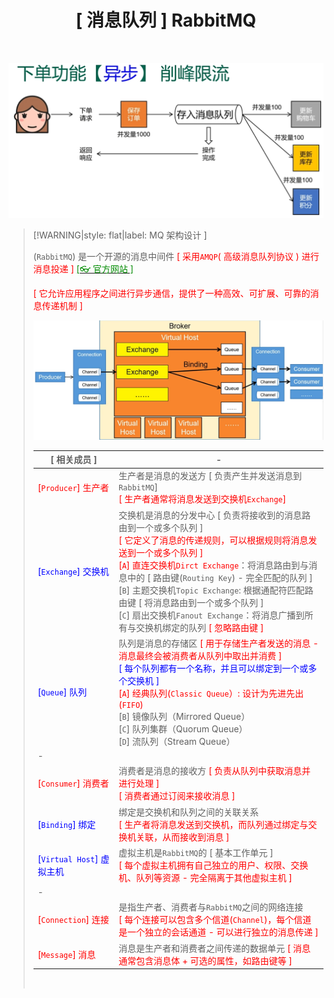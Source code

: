 <h1 align="center">[ 消息队列 ] RabbitMQ</h1>
<p align="center">
</p><br/>


![image-20250922220127550](wwwroot\docImages\image-20250922220127550.png ':size=700')

>[!WARNING|style: flat|label: MQ 架构设计 ]
>
>(`RabbitMQ`) 是一个开源的消息中间件 <span style='color:red'>[ 采用`AMQP`( 高级消息队列协议 ) 进行消息投递 ]</span> [<span style='color:#008B00'>[👓 官方网站 ]</span>](https://www.rabbitmq.com/ ':target=_blank')
>
><span style='color:red'>[ 它允许应用程序之间进行异步通信，提供了一种高效、可扩展、可靠的消息传递机制 ]</span>
>
>![image-20250908234703547](wwwroot\docImages\image-20250908234703547.png)
>
>| [ 相关成员 ]                                              | -                                                            |
>| --------------------------------------------------------- | ------------------------------------------------------------ |
>| <span style='color:RED'>[`Producer`] 生产者</span>        | 生产者是消息的发送方 [ 负责产生并发送消息到`RabbitMQ`]<br/><span style='color:red'>[ 生产者通常将消息发送到交换机`Exchange`]</span> |
>| <span style='color:Blue'>[`Exchange`] 交换机</span>       | 交换机是消息的分发中心 [ 负责将接收到的消息路由到一个或多个队列 ]<br/><span style='color:red'>[ 它定义了消息的传递规则，可以根据规则将消息发送到一个或多个队列 ]</span><br/><span style='color:red'>[`A`] 直连交换机`Dirct Exchange`</span>：将消息路由到与消息中的 [ 路由键(`Routing Key`) - 完全匹配的队列 ]<br/>[`B`] 主题交换机`Topic Exchange`: 根据通配符匹配路由键 [ 将消息路由到一个或多个队列 ]<br/>[`C`] 扇出交换机`Fanout Exchange`：将消息广播到所有与交换机绑定的队列 <span style='color:red'>[ 忽略路由键 ]</span> |
>| <span style='color:Blue'>[`Queue`] 队列</span>            | 队列是消息的存储区 <span style='color:red'>[ 用于存储生产者发送的消息 - 消息最终会被消费者从队列中取出并消费 ]</span><br/><span style='color:Blue'>[ 每个队列都有一个名称，并且可以绑定到一个或多个交换机 ]</span><br/><span style='color:red'>[`A`]  经典队列(`Classic Queue`）: 设计为先进先出(`FIFO`)</span><br/>[`B`] 镜像队列（Mirrored Queue）<br/>[`C`] 队列集群（Quorum Queue）<br/>[`D`] 流队列（Stream Queue） |
>| -                                                         |                                                              |
>| <span style='color:red'>[`Consumer`] 消费者</span>        | 消费者是消息的接收方 <span style='color:red'>[ 负责从队列中获取消息并进行处理 ]</span><br/><span style='color:red'>[ 消费者通过订阅来接收消息 ]</span> |
>| <span style='color:Blue'>[`Binding`] 绑定</span>          | 绑定是交换机和队列之间的关联关系<br/><span style='color:red'> [ 生产者将消息发送到交换机，而队列通过绑定与交换机关联，从而接收到消息 ]</span> |
>| <span style='color:Blue'>[`Virtual Host`] 虚拟主机</span> | 虚拟主机是`RabbitMQ`的 [ 基本工作单元 ]<br/><span style='color:red'>[ 每个虚拟主机拥有自己独立的用户、权限、交换机、队列等资源 - 完全隔离于其他虚拟主机 ]</span> |
>| -                                                         |                                                              |
>| <span style='color:red'>[`Connection`] 连接</span>        | 是指生产者、消费者与`RabbitMQ`之间的网络连接<br/><span style='color:red'>[ 每个连接可以包含多个信道(`Channel`)，每个信道是一个独立的会话通道 - 可以进行独立的消息传递 ]</span> |
>| <span style='color:red'>[`Message`] 消息</span>           | 消息是生产者和消费者之间传递的数据单元<span style='color:red'> [ 消息通常包含消息体 + 可选的属性，如路由键等 ]</span> |
>
>
>
><br/>

